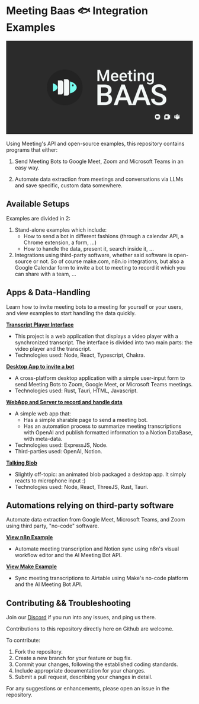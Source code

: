 # Meeting Baas 🐟 Integration Examples
![Header](./GithubPreview.png)

Using Meeting's API and open-source examples, this repository contains programs that either:

1. Send Meeting Bots to Google Meet, Zoom and Microsoft Teams in an easy way.

2. Automate data extraction from meetings and conversations via LLMs and save specific, custom data somewhere.

## Available Setups

Examples are divided in 2:
1. Stand-alone examples which include:
    - How to send a bot in different fashions (through a calendar API, a Chrome extension, a form, ...)
    - How to handle the data, present it, search inside it, ...
2. Integrations using third-party software, whether said software is open-source or not. So of course make.com, n8n.io integrations, but also a Google Calendar form to invite a bot to meeting to record it which you can share with a team, ...

## Apps & Data-Handling

Learn how to invite meeting bots to a meeting for yourself or your users, and view examples to start handling the data quickly.

**[Transcript Player Interface](./apps/player-interface/)**
- This project is a web application that displays a video player with a synchronized transcript. The interface is divided into two main parts: the video player and the transcript.
- Technologies used: Node, React, Typescript, Chakra.

**[Desktop App to invite a bot](./apps/rust-send-bots-form/)**
- A cross-platform desktop application with a simple user-input form to send Meeting Bots to Zoom, Google Meet, or Microsoft Teams meetings.
- Technologies used: Rust, Tauri, HTML, Javascript.

**[WebApp and Server to record and handle data](./apps/node-js-to-notion-llm-brief/)**
- A simple web app that:
  - Has a simple sharable page to send a meeting bot.
  - Has an automation process to summarize meeting transcriptions with OpenAI and publish formatted information to a Notion DataBase, with meta-data.
- Technologies used: ExpressJS, Node.
- Third-parties used: OpenAI, Notion.

**[Talking Blob](./apps/rust-talking-blob/)**
- Slightly off-topic: an animated blob packaged a desktop app. It simply reacts to microphone input :)
- Technologies used: Node, React, ThreeJS, Rust, Tauri.

## Automations relying on third-party software

Automate data extraction from Google Meet, Microsoft Teams, and Zoom using third party, "no-code" software.

**[View n8n Example](./to-other-apps/meeting-to-notion-with-n8n/)**
- Automate meeting transcription and Notion sync using n8n's visual workflow editor and the AI Meeting Bot API.

**[View Make Example](./to-other-apps/meeting-to-airtable-with-make/)**
- Sync meeting transcriptions to Airtable using Make's no-code platform and the AI Meeting Bot API.

## Contributing && Troubleshooting

Join our [Discord](https://discord.gg/dsvFgDTr6c) if you run into any issues, and ping us there.

Contributions to this repository directly here on Github are welcome.

To contribute:

1. Fork the repository.
2. Create a new branch for your feature or bug fix.
3. Commit your changes, following the established coding standards.
4. Include appropriate documentation for your changes.
5. Submit a pull request, describing your changes in detail.

For any suggestions or enhancements, please open an issue in the repository.
